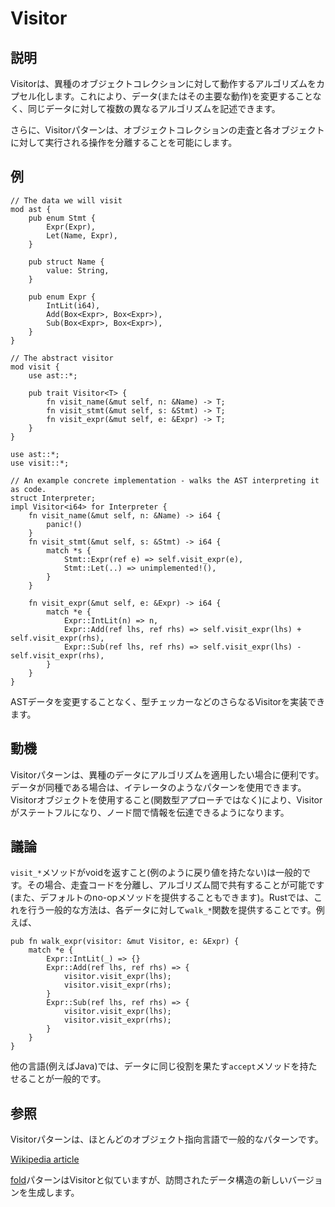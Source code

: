 # Visitor

## 説明

Visitorは、異種のオブジェクトコレクションに対して動作するアルゴリズムをカプセル化します。これにより、データ(またはその主要な動作)を変更することなく、同じデータに対して複数の異なるアルゴリズムを記述できます。

さらに、Visitorパターンは、オブジェクトコレクションの走査と各オブジェクトに対して実行される操作を分離することを可能にします。

## 例

```rust,ignore
// The data we will visit
mod ast {
    pub enum Stmt {
        Expr(Expr),
        Let(Name, Expr),
    }

    pub struct Name {
        value: String,
    }

    pub enum Expr {
        IntLit(i64),
        Add(Box<Expr>, Box<Expr>),
        Sub(Box<Expr>, Box<Expr>),
    }
}

// The abstract visitor
mod visit {
    use ast::*;

    pub trait Visitor<T> {
        fn visit_name(&mut self, n: &Name) -> T;
        fn visit_stmt(&mut self, s: &Stmt) -> T;
        fn visit_expr(&mut self, e: &Expr) -> T;
    }
}

use ast::*;
use visit::*;

// An example concrete implementation - walks the AST interpreting it as code.
struct Interpreter;
impl Visitor<i64> for Interpreter {
    fn visit_name(&mut self, n: &Name) -> i64 {
        panic!()
    }
    fn visit_stmt(&mut self, s: &Stmt) -> i64 {
        match *s {
            Stmt::Expr(ref e) => self.visit_expr(e),
            Stmt::Let(..) => unimplemented!(),
        }
    }

    fn visit_expr(&mut self, e: &Expr) -> i64 {
        match *e {
            Expr::IntLit(n) => n,
            Expr::Add(ref lhs, ref rhs) => self.visit_expr(lhs) + self.visit_expr(rhs),
            Expr::Sub(ref lhs, ref rhs) => self.visit_expr(lhs) - self.visit_expr(rhs),
        }
    }
}
```

ASTデータを変更することなく、型チェッカーなどのさらなるVisitorを実装できます。

## 動機

Visitorパターンは、異種のデータにアルゴリズムを適用したい場合に便利です。データが同種である場合は、イテレータのようなパターンを使用できます。Visitorオブジェクトを使用すること(関数型アプローチではなく)により、Visitorがステートフルになり、ノード間で情報を伝達できるようになります。

## 議論

`visit_*`メソッドがvoidを返すこと(例のように戻り値を持たない)は一般的です。その場合、走査コードを分離し、アルゴリズム間で共有することが可能です(また、デフォルトのno-opメソッドを提供することもできます)。Rustでは、これを行う一般的な方法は、各データに対して`walk_*`関数を提供することです。例えば、

```rust,ignore
pub fn walk_expr(visitor: &mut Visitor, e: &Expr) {
    match *e {
        Expr::IntLit(_) => {}
        Expr::Add(ref lhs, ref rhs) => {
            visitor.visit_expr(lhs);
            visitor.visit_expr(rhs);
        }
        Expr::Sub(ref lhs, ref rhs) => {
            visitor.visit_expr(lhs);
            visitor.visit_expr(rhs);
        }
    }
}
```

他の言語(例えばJava)では、データに同じ役割を果たす`accept`メソッドを持たせることが一般的です。

## 参照

Visitorパターンは、ほとんどのオブジェクト指向言語で一般的なパターンです。

[Wikipedia article](https://en.wikipedia.org/wiki/Visitor_pattern)

[fold](../creational/fold.md)パターンはVisitorと似ていますが、訪問されたデータ構造の新しいバージョンを生成します。
